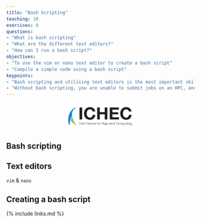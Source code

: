 ```yaml
---
title: "Bash Scripting"
teaching: 10
exercises: 0
questions:
- "What is bash scripting"
- "What are the different text editors?"
- "How can I run a bash script?"
objectives:
- "To use the vim or nano text editor to create a bash script"
- "Compile a simple code using a bash script"
keypoints:
- "Bash scripting and utilising text editors is the most important skill in Linux"
- "Without bash scripting, you are unable to submit jobs on an HPC, and the usability of Linux is limited."
---
```


<p align="center"><img src="../fig/ICHEC_Logo.jpg" width="40%"/></p>

## Bash scripting

## Text editors

`vim` & `nano`

## Creating a bash script

{% include links.md %}
